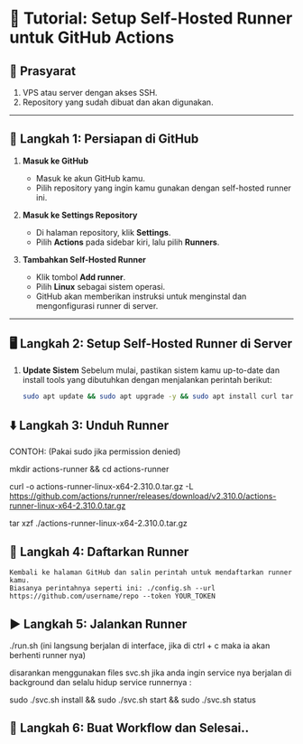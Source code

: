 # 🚀 **Tutorial: Setup Self-Hosted Runner untuk GitHub Actions**

## 📝 **Prasyarat**
1. VPS atau server dengan akses SSH.
2. Repository yang sudah dibuat dan akan digunakan.

---

## 🏁 **Langkah 1: Persiapan di GitHub**

1. **Masuk ke GitHub**
   - Masuk ke akun GitHub kamu.
   - Pilih repository yang ingin kamu gunakan dengan self-hosted runner ini.
   
2. **Masuk ke Settings Repository**
   - Di halaman repository, klik **Settings**.
   - Pilih **Actions** pada sidebar kiri, lalu pilih **Runners**.

3. **Tambahkan Self-Hosted Runner**
   - Klik tombol **Add runner**.
   - Pilih **Linux** sebagai sistem operasi.
   - GitHub akan memberikan instruksi untuk menginstal dan mengonfigurasi runner di server.

---

## 🖥️ **Langkah 2: Setup Self-Hosted Runner di Server**

1. **Update Sistem**
   Sebelum mulai, pastikan sistem kamu up-to-date dan install tools yang dibutuhkan dengan menjalankan perintah berikut:
   ```bash
   sudo apt update && sudo apt upgrade -y && sudo apt install curl tar -y

## ⬇️ Langkah 3: Unduh Runner
   CONTOH: (Pakai sudo jika permission denied)
   
   mkdir actions-runner && cd actions-runner
   
   curl -o actions-runner-linux-x64-2.310.0.tar.gz -L https://github.com/actions/runner/releases/download/v2.310.0/actions-runner-linux-x64-2.310.0.tar.gz
   
   tar xzf ./actions-runner-linux-x64-2.310.0.tar.gz

## 🔑 Langkah 4: Daftarkan Runner
    Kembali ke halaman GitHub dan salin perintah untuk mendaftarkan runner kamu. 
    Biasanya perintahnya seperti ini: ./config.sh --url https://github.com/username/repo --token YOUR_TOKEN

## ▶️ Langkah 5: Jalankan Runner
   ./run.sh (ini langsung berjalan di interface, jika di ctrl + c maka ia akan berhenti runner nya)

   disarankan menggunakan files svc.sh jika anda ingin service nya berjalan di background dan selalu hidup service runnernya :

   sudo ./svc.sh install && sudo ./svc.sh start && sudo ./svc.sh status

## 🏁 Langkah 6: Buat Workflow dan Selesai..
